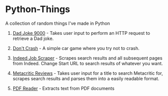 # Python-Things
A collection of random things I've made in Python

1. [Dad Joke 9000](https://github.com/trivers88/Python-Things/blob/master/Python%20Things/Dad%20Jokes/DadJoke9000.py) - Takes user input to perform an HTTP request to retrieve a Dad joke.

2. [Don't Crash](https://github.com/trivers88/Python-Things/tree/master/Python%20Things/Don't%20Crash) - A simple car game where you try not to crash.

3. [Indeed Job Scraper](https://github.com/trivers88/Python-Things/blob/master/Indeed%20Job%20Scraper/indeedscrape.py) -  Scrapes search results and all subsequent pages from Indeed.  Change Start URL to search results of whatever you want.

4. [Metacritic Reviews](https://github.com/trivers88/Python-Things/blob/master/Metacritic%20Reviews/reviews.py) - Takes user input for a title to search Metacritic for, scrapes search results and parses them into a easily readable format. 

5. [PDF Reader](https://github.com/trivers88/Python-Things/blob/master/PDF%20Reader/pdfread.py) - Extracts text from PDF documents
